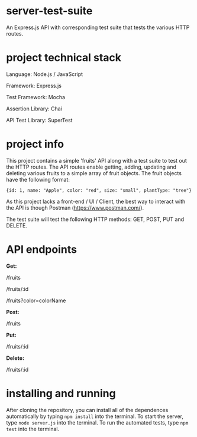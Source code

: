 # server-test-suite
An Express.js API with corresponding test suite that tests the various HTTP routes.

# project technical stack
Language: Node.js / JavaScript

Framework: Express.js

Test Framework: Mocha

Assertion Library: Chai

API Test Library: SuperTest

# project info
This project contains a simple 'fruits' API along with a test suite to test out the HTTP routes. The API routes enable getting, adding, updating and deleting various fruits to a simple array of fruit objects. The fruit objects have the following format: 

`{id: 1, name: "Apple", color: "red", size: "small", plantType: "tree"}`

As this project lacks a front-end / UI / Client, the best way to interact with the API is though Postman (https://www.postman.com/).

The test suite will test the following HTTP methods: GET, POST, PUT and DELETE.

# API endpoints
**Get:**
  

/fruits


/fruits/:id


/fruits?color=colorName

**Post:**
  

/fruits

**Put:**
  

/fruits/:id

**Delete:**
  

/fruits/:id

# installing and running
After cloning the repository, you can install all of the dependences automatically by typing `npm install` into the terminal.
To start the server, type `node server.js` into the terminal.
To run the automated tests, type `npm test` into the terminal.
